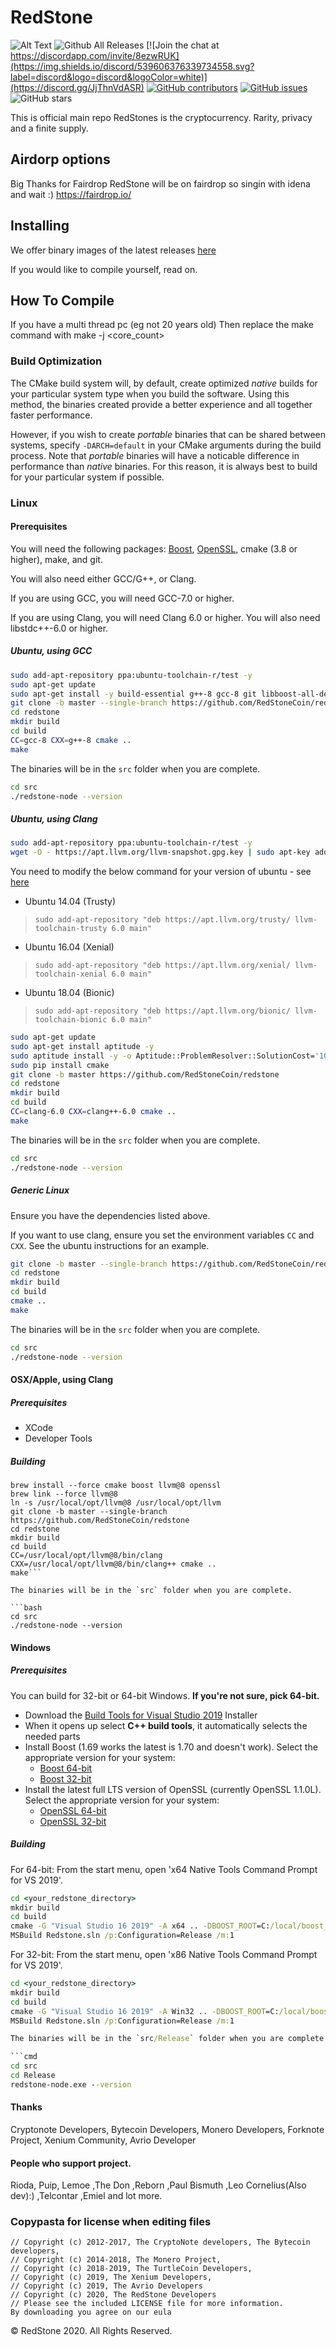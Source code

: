 # RedStone
![Alt Text](https://github.com/RedStoneCoin/redstone/blob/development/RS512.gif)
![Github All Releases](https://img.shields.io/github/downloads/RedStoneCoin/redstone/total.svg)
[![Join the chat at https://discordapp.com/invite/8ezwRUK](https://img.shields.io/discord/539606376339734558.svg?label=discord&logo=discord&logoColor=white)](https://discord.gg/JjThnVdASR)
[![GitHub contributors](https://img.shields.io/github/contributors-anon/Redstonecoin/redstone?label=Contributors)](https://github.com/Redstonecoin/redstone/graphs/contributors) [![GitHub issues](https://img.shields.io/github/issues/Redstonecoin/redstone?label=Issues)](https://github.com/RedStoneCoin/redstone/issues) ![GitHub stars](https://img.shields.io/github/stars/Redstonecoin/redstone?label=Github%20Stars)

This is official main repo
RedStones is the  cryptocurrency. Rarity, privacy and a finite supply.

## Airdorp options
Big Thanks for Fairdrop 
RedStone will be on fairdrop so singin with idena and wait :)
https://fairdrop.io/

## Installing

We offer binary images of the latest releases [here](https://github.com/RedStoneCoin/redstone/releases/latest)

If you would like to compile yourself, read on.

## How To Compile
If you have a multi thread pc (eg not 20 years old) 
Then replace the make command with make -j <core_count>

### Build Optimization

The CMake build system will, by default, create optimized *native* builds for your particular system type when you build the software. Using this method, the binaries created provide a better experience and all together faster performance.

However, if you wish to create *portable* binaries that can be shared between systems, specify `-DARCH=default` in your CMake arguments during the build process. Note that *portable* binaries will have a noticable difference in performance than *native* binaries. For this reason, it is always best to build for your particular system if possible.

### Linux

#### Prerequisites

You will need the following packages: [Boost](https://www.boost.org/), [OpenSSL](https://www.openssl.org/), cmake (3.8 or higher), make, and git.

You will also need either GCC/G++, or Clang.

If you are using GCC, you will need GCC-7.0 or higher.

If you are using Clang, you will need Clang 6.0 or higher. You will also need libstdc++\-6.0 or higher.

##### Ubuntu, using GCC

``` bash
sudo add-apt-repository ppa:ubuntu-toolchain-r/test -y
sudo apt-get update
sudo apt-get install -y build-essential g++-8 gcc-8 git libboost-all-dev libssl1.0-dev cmake
git clone -b master --single-branch https://github.com/RedStoneCoin/redstone
cd redstone
mkdir build
cd build
CC=gcc-8 CXX=g++-8 cmake ..
make
```

The binaries will be in the `src` folder when you are complete.

```bash
cd src
./redstone-node --version
```

##### Ubuntu, using Clang

```bash
sudo add-apt-repository ppa:ubuntu-toolchain-r/test -y
wget -O - https://apt.llvm.org/llvm-snapshot.gpg.key | sudo apt-key add -
```

You need to modify the below command for your version of ubuntu - see [here](https://apt.llvm.org/)

* Ubuntu 14.04 (Trusty)

> `sudo add-apt-repository "deb https://apt.llvm.org/trusty/ llvm-toolchain-trusty 6.0 main"`

* Ubuntu 16.04 (Xenial)

> `sudo add-apt-repository "deb https://apt.llvm.org/xenial/ llvm-toolchain-xenial 6.0 main"`

* Ubuntu 18.04 (Bionic)

> `sudo add-apt-repository "deb https://apt.llvm.org/bionic/ llvm-toolchain-bionic 6.0 main"`

```bash
sudo apt-get update
sudo apt-get install aptitude -y
sudo aptitude install -y -o Aptitude::ProblemResolver::SolutionCost='100*canceled-actions,200*removals' build-essential clang-6.0 libstdc++-7-dev git libboost-all-dev python-pip libssl1.0-dev
sudo pip install cmake
git clone -b master https://github.com/RedStoneCoin/redstone
cd redstone
mkdir build
cd build
CC=clang-6.0 CXX=clang++-6.0 cmake ..
make
```

The binaries will be in the `src` folder when you are complete.

```bash
cd src
./redstone-node --version
```

##### Generic Linux

Ensure you have the dependencies listed above.

If you want to use clang, ensure you set the environment variables `CC` and `CXX`.
See the ubuntu instructions for an example.

```bash
git clone -b master --single-branch https://github.com/RedStoneCoin/redstone
cd redstone
mkdir build
cd build
cmake ..
make
```

The binaries will be in the `src` folder when you are complete.

```bash
cd src
./redstone-node --version
```

#### OSX/Apple, using Clang

##### Prerequisites

* XCode
* Developer Tools

##### Building

```which brew || /usr/bin/ruby -e "$(curl -fsSL https://raw.githubusercontent.com/Homebrew/install/master/install)"
brew install --force cmake boost llvm@8 openssl
brew link --force llvm@8
ln -s /usr/local/opt/llvm@8 /usr/local/opt/llvm
git clone -b master --single-branch https://github.com/RedStoneCoin/redstone
cd redstone
mkdir build
cd build
CC=/usr/local/opt/llvm@8/bin/clang CXX=/usr/local/opt/llvm@8/bin/clang++ cmake ..
make```

The binaries will be in the `src` folder when you are complete.

```bash
cd src
./redstone-node --version
```

#### Windows

##### Prerequisites

You can build for 32-bit or 64-bit Windows. **If you're not sure, pick 64-bit.**

* Download the [Build Tools for Visual Studio 2019](https://visualstudio.microsoft.com/thank-you-downloading-visual-studio/?sku=BuildTools&rel=16) Installer
* When it opens up select **C++ build tools**, it automatically selects the needed parts
* Install Boost (1.69 works the latest is 1.70 and doesn't work). Select the appropriate version for your system:
  * [Boost 64-bit](https://bintray.com/boostorg/release/download_file?file_path=1.69.0%2Fbinaries%2Fboost_1_69_0-msvc-14.1-64.exe)
  * [Boost 32-bit](https://bintray.com/boostorg/release/download_file?file_path=1.69.0%2Fbinaries%2Fboost_1_69_0-msvc-14.1-32.exe)
* Install the latest full LTS version of OpenSSL (currently OpenSSL 1.1.0L). Select the appropriate version for your system:
  * [OpenSSL 64-bit](https://slproweb.com/download/Win64OpenSSL-1_1_0L.exe)
  * [OpenSSL 32-bit](https://slproweb.com/download/Win32OpenSSL-1_1_0L.exe)

##### Building

For 64-bit:
From the start menu, open 'x64 Native Tools Command Prompt for VS 2019'.

```cmd
cd <your_redstone_directory>
mkdir build
cd build
cmake -G "Visual Studio 16 2019" -A x64 .. -DBOOST_ROOT=C:/local/boost_1_69_0
MSBuild Redstone.sln /p:Configuration=Release /m:1
```

For 32-bit:
From the start menu, open 'x86 Native Tools Command Prompt for VS 2019'.

```cmd
cd <your_redstone_directory>
mkdir build
cd build
cmake -G "Visual Studio 16 2019" -A Win32 .. -DBOOST_ROOT=C:/local/boost_1_69_0
MSBuild Redstone.sln /p:Configuration=Release /m:1

The binaries will be in the `src/Release` folder when you are complete.

```cmd
cd src
cd Release
redstone-node.exe --version
```

#### Thanks

Cryptonote Developers, Bytecoin Developers, Monero Developers, Forknote Project, Xenium Community, Avrio Developer

#### People who support project.
Rioda, Puip, Lemoe ,The Don ,Reborn ,Paul Bismuth ,Leo Cornelius(Also dev):) ,Telcontar ,Emiel and lot more.
### Copypasta for license when editing files


```x
// Copyright (c) 2012-2017, The CryptoNote developers, The Bytecoin developers,
// Copyright (c) 2014-2018, The Monero Project,
// Copyright (c) 2018-2019, The TurtleCoin Developers,
// Copyright (c) 2019, The Xenium Developers,
// Copyright (c) 2019, The Avrio Developers
// Copyright (c) 2020, The RedStone Developers
// Please see the included LICENSE file for more information.
By downloading you agree on our eula
```

© RedStone 2020. All Rights Reserved.
